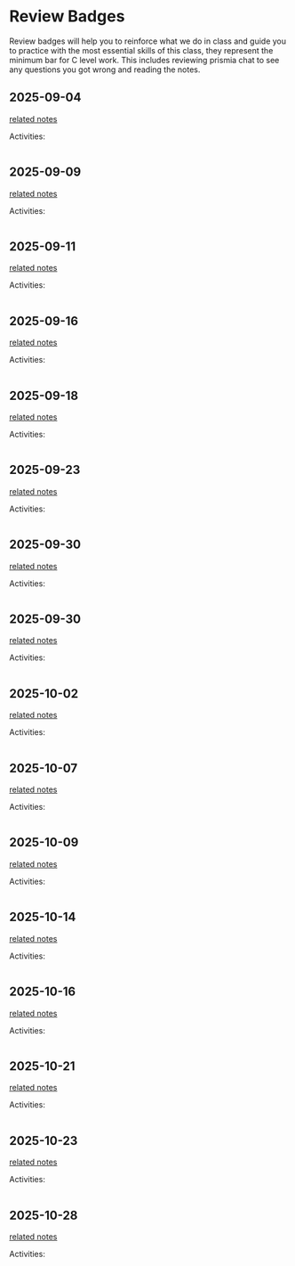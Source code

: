 
# Review Badges


Review badges will help you to reinforce what we do in class and guide you to practice with the most essential skills of this class, they represent the minimum bar for C level work.  This includes reviewing prismia chat to see any questions you got wrong and reading the notes.  



<!-- ## 2024-09-05

[related notes](../notes/2024-09-05)

Activities:
```{include} ../_review/2024-09-05.md
``` -->

## 2025-09-04

[related notes](../notes/2025-09-04)

Activities:
```{include} ../_review/2025-09-04.md
```
## 2025-09-09

[related notes](../notes/2025-09-09)

Activities:
```{include} ../_review/2025-09-09.md
```
## 2025-09-11

[related notes](../notes/2025-09-11)

Activities:
```{include} ../_review/2025-09-11.md
```
## 2025-09-16

[related notes](../notes/2025-09-16)

Activities:
```{include} ../_review/2025-09-16.md
```
## 2025-09-18

[related notes](../notes/2025-09-18)

Activities:
```{include} ../_review/2025-09-18.md
```
## 2025-09-23

[related notes](../notes/2025-09-23)

Activities:
```{include} ../_review/2025-09-23.md
```
## 2025-09-30

[related notes](../notes/2025-09-30)

Activities:
```{include} ../_review/2025-09-30.md
```
## 2025-09-30

[related notes](../notes/2025-09-30)

Activities:
```{include} ../_review/2025-09-30.md
```
## 2025-10-02

[related notes](../notes/2025-10-02)

Activities:
```{include} ../_review/2025-10-02.md
```
## 2025-10-07

[related notes](../notes/2025-10-07)

Activities:
```{include} ../_review/2025-10-07.md
```
## 2025-10-09

[related notes](../notes/2025-10-09)

Activities:
```{include} ../_review/2025-10-09.md
```
## 2025-10-14

[related notes](../notes/2025-10-14)

Activities:
```{include} ../_review/2025-10-14.md
```
## 2025-10-16

[related notes](../notes/2025-10-16)

Activities:
```{include} ../_review/2025-10-16.md
```
## 2025-10-21

[related notes](../notes/2025-10-21)

Activities:
```{include} ../_review/2025-10-21.md
```
## 2025-10-23

[related notes](../notes/2025-10-23)

Activities:
```{include} ../_review/2025-10-23.md
```
## 2025-10-28

[related notes](../notes/2025-10-28)

Activities:
```{include} ../_review/2025-10-28.md
```